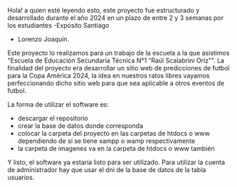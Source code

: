 Hola! a quien esté leyendo esto, este proyecto fue estructurado y desarrollado durante el año 2024 en un plazo de entre 2 y 3 semanas por los estudiantes 
-Expósito Santiago
- Lorenzo Joaquín.
  
Este proyecto lo realizamos para un trabajo de la escuela a la que asistimos "Escuela de Educación Secundaria Técnica N°1 “Raúl Scalabrini Oriz”".
La finalidad del proyecto era desarrollar un sitio web de predicciones de futbol para la Copa América 2024, la idea en nuestros ratos libres vayamos
perfeccionando dicho sitio web para que sea aplicable a otros eventos de futbol.

La forma de utilizar el software es:
- descargar el repositorio
- crear la base de datos donde corresponda
- colocar la carpeta del proyecto en las carpetas de htdocs o www dependiendo de si se tiene xampp o wamp respectivamente
- la carpeta de imagenes va en la carpeta de htdocs o www también

Y listo, el software ya estaria listo para ser utilizado. 
Para utilizar la cuenta de administrador hay que usar el dni de la base de datos de la tabla usuarios.
